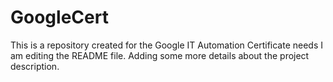 # GoogleCert
This is a repository created for the Google IT Automation Certificate needs
I am editing the README file. Adding some more details about the project description.

